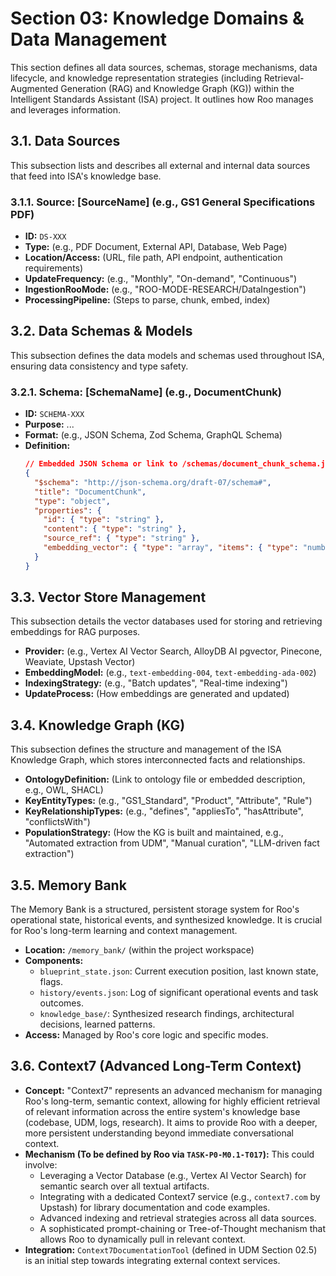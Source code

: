 # Section 03: Knowledge Domains & Data Management

This section defines all data sources, schemas, storage mechanisms, data lifecycle, and knowledge representation strategies (including Retrieval-Augmented Generation (RAG) and Knowledge Graph (KG)) within the Intelligent Standards Assistant (ISA) project. It outlines how Roo manages and leverages information.

## 3.1. Data Sources

This subsection lists and describes all external and internal data sources that feed into ISA's knowledge base.

### 3.1.1. Source: [SourceName] (e.g., GS1 General Specifications PDF)

-   **ID:** `DS-XXX`
-   **Type:** (e.g., PDF Document, External API, Database, Web Page)
-   **Location/Access:** (URL, file path, API endpoint, authentication requirements)
-   **UpdateFrequency:** (e.g., "Monthly", "On-demand", "Continuous")
-   **IngestionRooMode:** (e.g., "ROO-MODE-RESEARCH/DataIngestion")
-   **ProcessingPipeline:** (Steps to parse, chunk, embed, index)

## 3.2. Data Schemas & Models

This subsection defines the data models and schemas used throughout ISA, ensuring data consistency and type safety.

### 3.2.1. Schema: [SchemaName] (e.g., DocumentChunk)

-   **ID:** `SCHEMA-XXX`
-   **Purpose:** ...
-   **Format:** (e.g., JSON Schema, Zod Schema, GraphQL Schema)
-   **Definition:**
    ```json
    // Embedded JSON Schema or link to /schemas/document_chunk_schema.json
    {
      "$schema": "http://json-schema.org/draft-07/schema#",
      "title": "DocumentChunk",
      "type": "object",
      "properties": {
        "id": { "type": "string" },
        "content": { "type": "string" },
        "source_ref": { "type": "string" },
        "embedding_vector": { "type": "array", "items": { "type": "number" } }
      }
    }
    ```

## 3.3. Vector Store Management

This subsection details the vector databases used for storing and retrieving embeddings for RAG purposes.

-   **Provider:** (e.g., Vertex AI Vector Search, AlloyDB AI pgvector, Pinecone, Weaviate, Upstash Vector)
-   **EmbeddingModel:** (e.g., `text-embedding-004`, `text-embedding-ada-002`)
-   **IndexingStrategy:** (e.g., "Batch updates", "Real-time indexing")
-   **UpdateProcess:** (How embeddings are generated and updated)

## 3.4. Knowledge Graph (KG)

This subsection defines the structure and management of the ISA Knowledge Graph, which stores interconnected facts and relationships.

-   **OntologyDefinition:** (Link to ontology file or embedded description, e.g., OWL, SHACL)
-   **KeyEntityTypes:** (e.g., "GS1_Standard", "Product", "Attribute", "Rule")
-   **KeyRelationshipTypes:** (e.g., "defines", "appliesTo", "hasAttribute", "conflictsWith")
-   **PopulationStrategy:** (How the KG is built and maintained, e.g., "Automated extraction from UDM", "Manual curation", "LLM-driven fact extraction")

## 3.5. Memory Bank

The Memory Bank is a structured, persistent storage system for Roo's operational state, historical events, and synthesized knowledge. It is crucial for Roo's long-term learning and context management.

-   **Location:** `/memory_bank/` (within the project workspace)
-   **Components:**
    *   `blueprint_state.json`: Current execution position, last known state, flags.
    *   `history/events.json`: Log of significant operational events and task outcomes.
    *   `knowledge_base/`: Synthesized research findings, architectural decisions, learned patterns.
-   **Access:** Managed by Roo's core logic and specific modes.

## 3.6. Context7 (Advanced Long-Term Context)

-   **Concept:** "Context7" represents an advanced mechanism for managing Roo's long-term, semantic context, allowing for highly efficient retrieval of relevant information across the entire system's knowledge base (codebase, UDM, logs, research). It aims to provide Roo with a deeper, more persistent understanding beyond immediate conversational context.
-   **Mechanism (To be defined by Roo via `TASK-P0-M0.1-T017`):** This could involve:
    *   Leveraging a Vector Database (e.g., Vertex AI Vector Search) for semantic search over all textual artifacts.
    *   Integrating with a dedicated Context7 service (e.g., `context7.com` by Upstash) for library documentation and code examples.
    *   Advanced indexing and retrieval strategies across all data sources.
    *   A sophisticated prompt-chaining or Tree-of-Thought mechanism that allows Roo to dynamically pull in relevant context.
-   **Integration:** `Context7DocumentationTool` (defined in UDM Section 02.5) is an initial step towards integrating external context services.